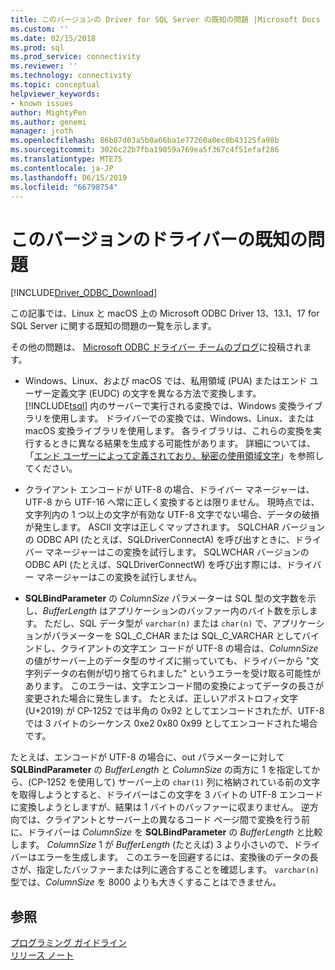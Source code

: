 ```yaml
---
title: このバージョンの Driver for SQL Server の既知の問題 |Microsoft Docs
ms.custom: ''
ms.date: 02/15/2018
ms.prod: sql
ms.prod_service: connectivity
ms.reviewer: ''
ms.technology: connectivity
ms.topic: conceptual
helpviewer_keywords:
- known issues
author: MightyPen
ms.author: genemi
manager: jroth
ms.openlocfilehash: 86b87d03a5b0a66ba1e77260a0ec0b43125fa98b
ms.sourcegitcommit: 3026c22b7fba19059a769ea5f367c4f51efaf286
ms.translationtype: MTE75
ms.contentlocale: ja-JP
ms.lasthandoff: 06/15/2019
ms.locfileid: "66798754"
---
```

# <a name="known-issues-in-this-version-of-the-driver"></a>このバージョンのドライバーの既知の問題

[!INCLUDE[Driver_ODBC_Download](../../../includes/driver_odbc_download.md)]

この記事では、Linux と macOS 上の Microsoft ODBC Driver 13、13.1、17 for SQL Server に関する既知の問題の一覧を示します。

その他の問題は、 [Microsoft ODBC ドライバー チームのブログ](https://blogs.msdn.com/b/sqlnativeclient/)に投稿されます。  

- Windows、Linux、および macOS では、私用領域 (PUA) またはエンド ユーザー定義文字 (EUDC) の文字を異なる方法で変換します。 [!INCLUDE[tsql](../../../includes/tsql-md.md)] 内のサーバーで実行される変換では、Windows 変換ライブラリを使用します。 ドライバーでの変換では、Windows、Linux、または macOS 変換ライブラリを使用します。 各ライブラリは、これらの変換を実行するときに異なる結果を生成する可能性があります。 詳細については、「[エンド ユーザーによって定義されており、秘密の使用領域文字](/windows/desktop/Intl/end-user-defined-characters)」を参照してください。

- クライアント エンコードが UTF-8 の場合、ドライバー マネージャーは、UTF-8 から UTF-16 へ常に正しく変換するとは限りません。 現時点では、文字列内の 1 つ以上の文字が有効な UTF-8 文字でない場合、データの破損が発生します。 ASCII 文字は正しくマップされます。 SQLCHAR バージョンの ODBC API (たとえば、SQLDriverConnectA) を呼び出すときに、ドライバー マネージャーはこの変換を試行します。 SQLWCHAR バージョンの ODBC API (たとえば、SQLDriverConnectW) を呼び出す際には、ドライバー マネージャーはこの変換を試行しません。  

- **SQLBindParameter** の *ColumnSize* パラメーターは SQL 型の文字数を示し、*BufferLength* はアプリケーションのバッファー内のバイト数を示します。 ただし、SQL データ型が `varchar(n)` または `char(n)` で、アプリケーションがパラメーターを SQL_C_CHAR または SQL_C_VARCHAR としてバインドし、クライアントの文字エン コードが UTF-8 の場合は、*ColumnSize* の値がサーバー上のデータ型のサイズに揃っていても、ドライバーから "文字列データの右側が切り捨てられました" というエラーを受け取る可能性があります。 このエラーは、文字エンコード間の変換によってデータの長さが変更された場合に発生します。 たとえば、正しいアポストロフィ文字 (U+2019) が CP-1252 では半角の 0x92 としてエンコードされたが、UTF-8 では 3 バイトのシーケンス 0xe2 0x80 0x99 としてエンコードされた場合です。

たとえば、エンコードが UTF-8 の場合に、out パラメーターに対して **SQLBindParameter** の *BufferLength* と *ColumnSize* の両方に 1 を指定してから、(CP-1252 を使用して) サーバー上の `char(1)` 列に格納されている前の文字を取得しようとすると、ドライバーはこの文字を 3 バイトの UTF-8 エンコードに変換しようとしますが、結果は 1 バイトのバッファーに収まりません。 逆方向では、クライアントとサーバー上の異なるコード ページ間で変換を行う前に、ドライバーは *ColumnSize* を **SQLBindParameter** の *BufferLength* と比較します。 *ColumnSize* 1 が *BufferLength* (たとえば) 3 より小さいので、ドライバーはエラーを生成します。 このエラーを回避するには、変換後のデータの長さが、指定したバッファーまたは列に適合することを確認します。 `varchar(n)` 型では、*ColumnSize* を 8000 よりも大きくすることはできません。

## <a name="see-also"></a>参照  
[プログラミング ガイドライン](../../../connect/odbc/linux-mac/programming-guidelines.md)  
[リリース ノート](../../../connect/odbc/linux-mac/release-notes-odbc-sql-server-linux-mac.md)  

